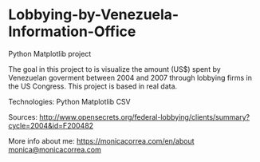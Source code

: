 # Lobbying-by-Venezuela-Information-Office

Python Matplotlib project

The goal in this project to is visualize the amount (US$) spent by Venezuelan goverment between 2004 and 2007 through lobbying firms in the US Congress. This project is based in real data.


Technologies:
Python
Matplotlib
CSV

Sources:
http://www.opensecrets.org/federal-lobbying/clients/summary?cycle=2004&id=F200482


More info about me: 
https://monicacorrea.com/en/about
monica@monicacorrea.com
